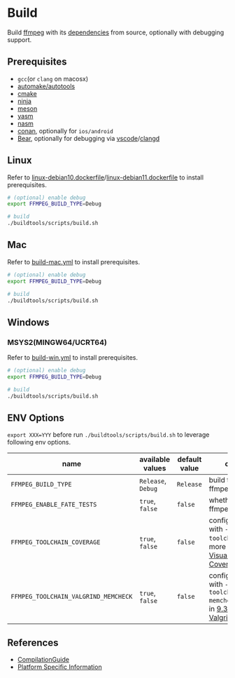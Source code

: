 # Build
Build [ffmpeg](../ffmpeg/) with its [dependencies](../third-party/) from source, optionally with debugging support.     

## Prerequisites

- `gcc`(or `clang` on macosx)
- [automake/autotools](https://www.gnu.org/software/automake/)
- [cmake](https://cmake.org/)
- [ninja](https://ninja-build.org/)
- [meson](https://mesonbuild.com/)
- [yasm](https://yasm.tortall.net/)
- [nasm](https://www.nasm.us/)
- [conan](https://conan.io/), optionally for `ios/android`
- [Bear](https://github.com/rizsotto/Bear), optionally for debugging via [vscode](https://code.visualstudio.com/)/[clangd](https://clangd.llvm.org/)

## Linux
Refer to [linux-debian10.dockerfile](../buildtools/docker/linux-debian10.dockerfile)/[linux-debian11.dockerfile](../buildtools/docker/linux-debian11.dockerfile) to install prerequisites.      

```bash
# (optional) enable debug
export FFMPEG_BUILD_TYPE=Debug

# build 
./buildtools/scripts/build.sh
```

## Mac
Refer to [build-mac.yml](../.github/workflows/build-mac.yml) to install prerequisites.      

```bash
# (optional) enable debug
export FFMPEG_BUILD_TYPE=Debug

# build 
./buildtools/scripts/build.sh
```

## Windows

### MSYS2(MINGW64/UCRT64)
Refer to [build-win.yml](../.github/workflows/build-win.yml) to install prerequisites.      

```bash
# (optional) enable debug
export FFMPEG_BUILD_TYPE=Debug

# build 
./buildtools/scripts/build.sh
```

## ENV Options

`export XXX=YYY` before run `./buildtools/scripts/build.sh` to leverage following env options.          


| name | available values | default value | comments |
| - | - | - | - |
| `FFMPEG_BUILD_TYPE` | `Release`, `Debug` | `Release` | build type for ffmpeg | 
| `FFMPEG_ENABLE_FATE_TESTS` | `true`, `false` | `false` | whether enable ffmpeg fate tests |
| `FFMPEG_TOOLCHAIN_COVERAGE` | `true`, `false` | `false` | configure `ffmpeg` with `--toolchain=gcov`, see more in [9.2 Visualizing Test Coverage](https://ffmpeg.org/developer.html#Visualizing-Test-Coverage). |
| `FFMPEG_TOOLCHAIN_VALGRIND_MEMCHECK` | `true`, `false` | `false` | configure `ffmpeg` with `--toolchain=valgrind-memcheck`, see more in [9.3 Using Valgrind](https://ffmpeg.org/developer.html#Using-Valgrind). |

## References
- [CompilationGuide](https://trac.ffmpeg.org/wiki/CompilationGuide)
- [Platform Specific Information](https://www.ffmpeg.org/platform.html)

